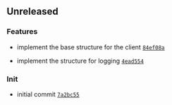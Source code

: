 ## Unreleased

### Features

- implement the base structure for the client <code>[84ef08a](https://github.com/norviah/bot/commit/84ef08a1111ee2f261bd4a47e9b048a24b5893aa)</code>

- implement the structure for logging <code>[4ead554](https://github.com/norviah/bot/commit/4ead554a256db436aefa0ec49e48c9aa739fc719)</code>

### Init

- initial commit <code>[7a2bc55](https://github.com/norviah/bot/commit/7a2bc559b4b1e46d0d4f5a5a8fbad7fc2c4e271c)</code>